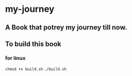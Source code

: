 # my-journey

## A Book that potrey my journey till now.

## To build this book

### for linux

`chmod +x build.sh`
`./build.sh`
